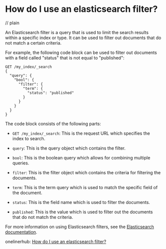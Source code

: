 # How do I use an elasticsearch filter?
// plain

An Elasticsearch filter is a query that is used to limit the search results within a specific index or type. It can be used to filter out documents that do not match a certain criteria.

For example, the following code block can be used to filter out documents with a field called "status" that is not equal to "published":

```
GET /my_index/_search
{
  "query": {
    "bool": {
      "filter": {
        "term": {
          "status": "published"
        }
      }
    }
  }
}
```

The code block consists of the following parts:

- `GET /my_index/_search`: This is the request URL which specifies the index to search.

- `query`: This is the query object which contains the filter.

- `bool`: This is the boolean query which allows for combining multiple queries.

- `filter`: This is the filter object which contains the criteria for filtering the documents.

- `term`: This is the term query which is used to match the specific field of the document.

- `status`: This is the field name which is used to filter the documents.

- `published`: This is the value which is used to filter out the documents that do not match the criteria.

For more information on using Elasticsearch filters, see the [Elasticsearch documentation](https://www.elastic.co/guide/en/elasticsearch/reference/current/query-dsl-bool-filter.html).

onelinerhub: [How do I use an elasticsearch filter?](https://onelinerhub.com/elasticsearch/how-do-i-use-an-elasticsearch-filter)